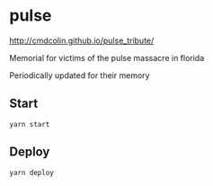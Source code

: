 # pulse

http://cmdcolin.github.io/pulse_tribute/

Memorial for victims of the pulse massacre in florida

Periodically updated for their memory


## Start

    yarn start

## Deploy

    yarn deploy
